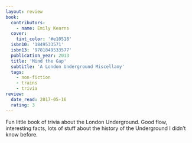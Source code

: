 ```yaml
---
layout: review
book:
  contributors:
    - name: Emily Kearns
  cover:
    tint_color: '#e10518'
  isbn10: '1849533571'
  isbn13: '9781849533577'
  publication_year: 2013
  title: 'Mind the Gap'
  subtitle: 'A London Underground Miscellany'
  tags:
    - non-fiction
    - trains
    - trivia
review:
  date_read: 2017-05-16
  rating: 3
---
```


Fun little book of trivia about the London Underground. Good flow, interesting facts, lots of stuff about the history of the Underground I didn’t know before.
